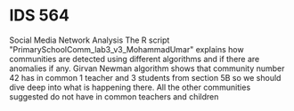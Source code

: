 # IDS 564
Social Media Network Analysis
The R script "PrimarySchoolComm_lab3_v3_MohammadUmar" explains how communities are detected using different algorithms and if there are anomalies if any. Girvan Newman algorithm shows that community number 42 has in common 1 teacher and 3 students from section 5B so we should dive deep into what is happening there. All the other communities suggested do not have in common teachers and children

